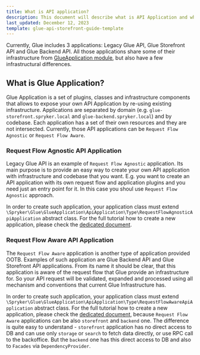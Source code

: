 ```yaml
---
title: What is API application?
description: This document will describe what is API Application and why do we need it.
last_updated: December 12, 2023
template: glue-api-storefront-guide-template
---
```


Currently, Glue includes 3 applications: Legacy Glue API, Glue Storefront API and Glue Backend API. All those applications share some of their infrastructure from [GlueApplication module](/docs/scos/dev/glue-api-guides/{{page.version}}/glue-api-infrastructure/glue-application-common-infrastrtructure.html), but also have a few infrastructural differences.

## What is Glue Application?

Glue Application is a set of plugins, classes and infrastructure components that allows to expose your own API Application by re-using existing infrastructure.
Applications are separated by domain (e.g. `glue-storefront.spryker.local` and `glue-backend.spryker.local`) and by codebase. Each application has a set of their own resources and they are not intersected.
Currently, those API applications can be `Request Flow Agnostic` or `Request Flow Aware`.

### Request Flow Agnostic API Application

Legacy Glue API is an example of `Request Flow Agnostic` application. Its main purpose is to provide an easy way to create your own API application with infrastructure and codebase that you want.
E.g. you want to create an API application with its own request flow and application plugins and you need just an entry point for it. In this case you shoul use `Request Flow Agnostic` approach.

In order to create such application, your application class must extend `\Spryker\Glue\GlueApplication\ApiApplication\Type\RequestFlowAgnosticApiApplication` abstract class. For the full tutorial how to create a new application, please check the [dedicated document](/docs/scos/dev/glue-api-guides/{{page.version}}/create-glue-api-applications.html).

### Request Flow Aware API Application

The `Request Flow Aware` application is another type of application provided OOTB. Examples of such application are Glue Backend API and Glue Storefront API applications.
From its name it should be clear, that this application is aware of the request flow that Glue provide an infrastructure for. So your API request will be validated, expanded and processed using all mechanism and conventions that current Glue Infrastructure has.

In order to create such application, your application class must extend `\Spryker\Glue\GlueApplication\ApiApplication\Type\RequestFlowAwareApiApplication` abstract class. For the full tutorial how to create a new application, please check the [dedicated document](/docs/scos/dev/glue-api-guides/{{page.version}}/create-glue-api-applications.html), because `Request Flow Aware` applications can be also `storefront` and `backend` one.
The difference is quite easy to understand - `storefront` application has no direct access to DB and can use only `storage` or `search` to fetch data directly, or use RPC call to the backoffice. But the `backend` one has this direct access to DB and also to `Facades` via `DependencyProvider`.

